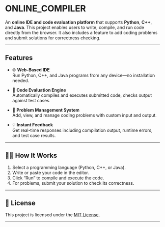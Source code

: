 #  ONLINE_COMPILER

An **online IDE and code evaluation platform** that supports **Python**, **C++**, and **Java**. This project enables users to write, compile, and run code directly from the browser. It also includes a feature to add coding problems and submit solutions for correctness checking.

---

##  Features

- 🌐 **Web-Based IDE**  
  Run Python, C++, and Java programs from any device—no installation needed.

- 🧪 **Code Evaluation Engine**  
  Automatically compiles and executes submitted code, checks output against test cases.

- 🧩 **Problem Management System**  
  Add, view, and manage coding problems with custom input and output.

- 💡 **Instant Feedback**  
  Get real-time responses including compilation output, runtime errors, and test case results.

---


## 🧑‍🏫 How It Works

1. Select a programming language (Python, C++, or Java).
2. Write or paste your code in the editor.
3. Click “Run” to compile and execute the code.
4. For problems, submit your solution to check its correctness.

---

## 📄 License

This project is licensed under the [MIT License](LICENSE).

---

